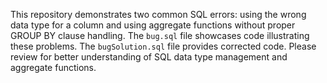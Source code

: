 This repository demonstrates two common SQL errors: using the wrong data type for a column and using aggregate functions without proper GROUP BY clause handling. The `bug.sql` file showcases code illustrating these problems. The `bugSolution.sql` file provides corrected code. Please review for better understanding of SQL data type management and aggregate functions.